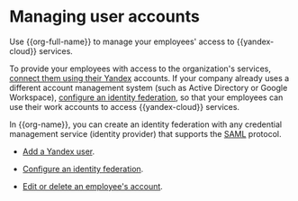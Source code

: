 # Managing user accounts

Use {{org-full-name}} to manage your employees' access to {{yandex-cloud}} services.

To provide your employees with access to the organization's services, [connect them using their Yandex](add-account.md) accounts. If your company already uses a different account management system (such as Active Directory or Google Workspace), [configure an identity federation](add-federation.md), so that your employees can use their work accounts to access {{yandex-cloud}} services.

In {{org-name}}, you can create an identity federation with any credential management service (identity provider) that supports the [SAML]({{link-saml}}) protocol.


* [Add a Yandex user](add-account.md).
* [Configure an identity federation](add-federation.md).
* [Edit or delete an employee's account](edit-account.md).
